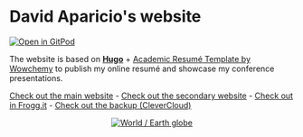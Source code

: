 # David Aparicio's website

[![Open in GitPod](https://gitpod.io/button/open-in-gitpod.svg)](https://gitpod.io/#https://gitlab.com/davidaparicio/website)

The website is based on **[Hugo](https://gohugo.io/)** + [Academic Resumé Template by Wowchemy](https://wowchemy.com/docs/) to publish my online resumé and showcase my conference presentations.

[Check out the main website](https://davidaparicio.gitlab.io/website/) - 
[Check out the secondary website](https://davidaparicio.github.io/website/) -
[Check out in Frogg.it](https://lab.frogg.it/davidaparicio/website) -
[Check out the backup (CleverCloud)](https://app-166bc141-afa9-4536-afd2-61f661648d93.cleverapps.io/)

<p align="center"><a href="https://davidaparicio.gitlab.io/website/" target="_blank" rel="noopener"><img src="http://icongal.com/gallery/image/146720/earth_world_internet.png" alt="World / Earth globe"></a></p>

[comment]: <> (Languages i18n retrieved from https://github.com/wowchemy/wowchemy-hugo-themes/tree/main/wowchemy/i18n)
[todo_update]: <> (https://github.com/wowchemy/starter-hugo-academic/commit/d99a03a46fe59269e23a272c996184d2df0ef884)